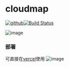 # cloudmap
[![github](https://img.shields.io/github/release/leowy/cloudmap.svg)]()[![Build Status](https://www.travis-ci.org/leowy}/cloudmap.svg?branch=main)](https://www.travis-ci.org/leowy/cloudmap)

![image](https://user-images.githubusercontent.com/16875621/127630661-0b84b9d8-dd30-4411-9348-68f15eadc264.png)

### 部署
可直接在[vercel](https://vercel.com/)使用
![image](https://user-images.githubusercontent.com/16875621/129688189-3773a5a7-af84-4ddb-b6be-e3afe62d5ce1.png)

